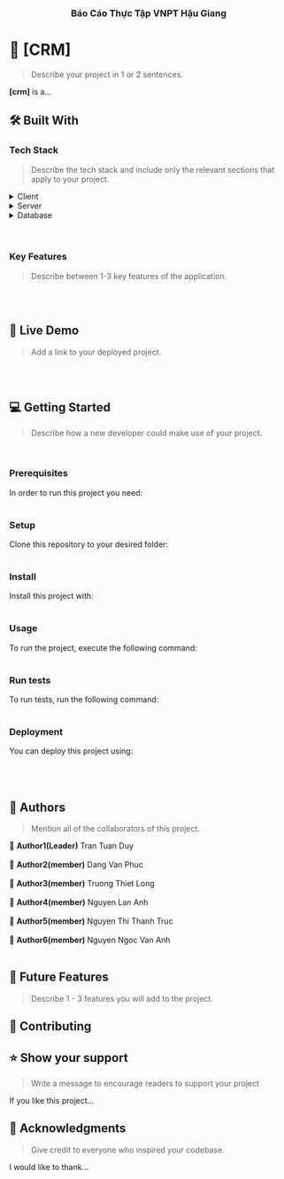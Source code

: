 <div align="center">


  <h3><b>Báo Cáo Thực Tập VNPT Hậu Giang</b></h3>

</div>



<!-- PROJECT DESCRIPTION -->

# 📖 [CRM] <a name="about-project"></a>

> Describe your project in 1 or 2 sentences.

**[crm]** is a...

## 🛠 Built With <a name="built-with"></a>

### Tech Stack <a name="tech-stack"></a>

> Describe the tech stack and include only the relevant sections that apply to your project.

<details>
  <summary>Client</summary>
  <ul>
    <li><a href="https://vuejs.org/">VueJS</a></li>
  </ul>
</details>

<details>
  <summary>Server</summary>
  <ul>
    <li><a href="https://expressjs.com/">Express.js</a></li>
  </ul>
</details>

<details>
<summary>Database</summary>
  <ul>
    <li><a href="https://sequelize.org/">MySql(Sequelize)</a></li>
  </ul>
</details>

<!-- Features -->
  <br>
  <br> 

### Key Features <a name="key-features"></a>

> Describe between 1-3 key features of the application.


<!-- LIVE DEMO -->
  <br>
  <br> 

## 🚀 Live Demo <a name="live-demo"></a>

> Add a link to your deployed project.

<!-- GETTING STARTED -->
  <br>
  <br> 

## 💻 Getting Started <a name="getting-started"></a>

> Describe how a new developer could make use of your project.
>   <br>
  <br> 


### Prerequisites

In order to run this project you need:
  <br>
  <br> 


### Setup

Clone this repository to your desired folder:
  <br>
  <br> 


### Install

Install this project with:
  <br>
  <br> 


### Usage

To run the project, execute the following command:
  <br>
  <br> 


### Run tests

To run tests, run the following command:
  <br>
  <br> 

### Deployment

You can deploy this project using:
  <br>
  <br> 
    <br>
  <br> 

## 👥 Authors <a name="authors"></a>

> Mention all of the collaborators of this project.

👤 **Author1(Leader)**
  Tran Tuan Duy 
  <br>
  <br> 
👤 **Author2(member)**
  Dang Van Phuc
    <br>
  <br> 
👤 **Author3(member)**
  Truong Thiet Long
    <br>
  <br> 
👤 **Author4(member)**
  Nguyen Lan Anh 
    <br>
  <br> 
👤 **Author5(member)**
  Nguyen Thi Thanh Truc
    <br>
  <br> 
👤 **Author6(member)**
  Nguyen Ngoc Van Anh
    <br>
  <br> 
<!-- FUTURE FEATURES -->

## 🔭 Future Features <a name="future-features"></a>

> Describe 1 - 3 features you will add to the project.


<!-- CONTRIBUTING -->

## 🤝 Contributing <a name="contributing"></a>


## ⭐️ Show your support <a name="support"></a>

> Write a message to encourage readers to support your project

If you like this project...


## 🙏 Acknowledgments <a name="acknowledgements"></a>

> Give credit to everyone who inspired your codebase.

I would like to thank...



